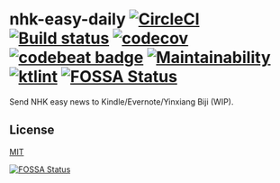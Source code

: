 # nhk-easy-daily [![CircleCI](https://circleci.com/gh/Frederick-S/nhk-easy-daily.svg?style=shield)](https://circleci.com/gh/Frederick-S/nhk-easy-daily) [![Build status](https://ci.appveyor.com/api/projects/status/i110dy5pv06etrja/branch/master?svg=true)](https://ci.appveyor.com/project/Frederick-S/nhk-easy-daily/branch/master) [![codecov](https://codecov.io/gh/Frederick-S/nhk-easy-daily/branch/master/graph/badge.svg)](https://codecov.io/gh/Frederick-S/nhk-easy-daily) [![codebeat badge](https://codebeat.co/badges/6495a26e-d97f-4e54-9cb9-92e9332f6413)](https://codebeat.co/projects/github-com-frederick-s-nhk-easy-daily-master) [![Maintainability](https://api.codeclimate.com/v1/badges/f678f3215e4758e0457f/maintainability)](https://codeclimate.com/github/Frederick-S/nhk-easy-daily/maintainability) [![ktlint](https://img.shields.io/badge/code%20style-%E2%9D%A4-FF4081.svg)](https://ktlint.github.io/) [![FOSSA Status](https://app.fossa.io/api/projects/git%2Bgithub.com%2FFrederick-S%2Fnhk-easy-daily.svg?type=shield)](https://app.fossa.io/projects/git%2Bgithub.com%2FFrederick-S%2Fnhk-easy-daily?ref=badge_shield)

Send NHK easy news to Kindle/Evernote/Yinxiang Biji (WIP).

## License
[MIT](LICENSE)

[![FOSSA Status](https://app.fossa.io/api/projects/git%2Bgithub.com%2FFrederick-S%2Fnhk-easy-daily.svg?type=large)](https://app.fossa.io/projects/git%2Bgithub.com%2FFrederick-S%2Fnhk-easy-daily?ref=badge_large)
